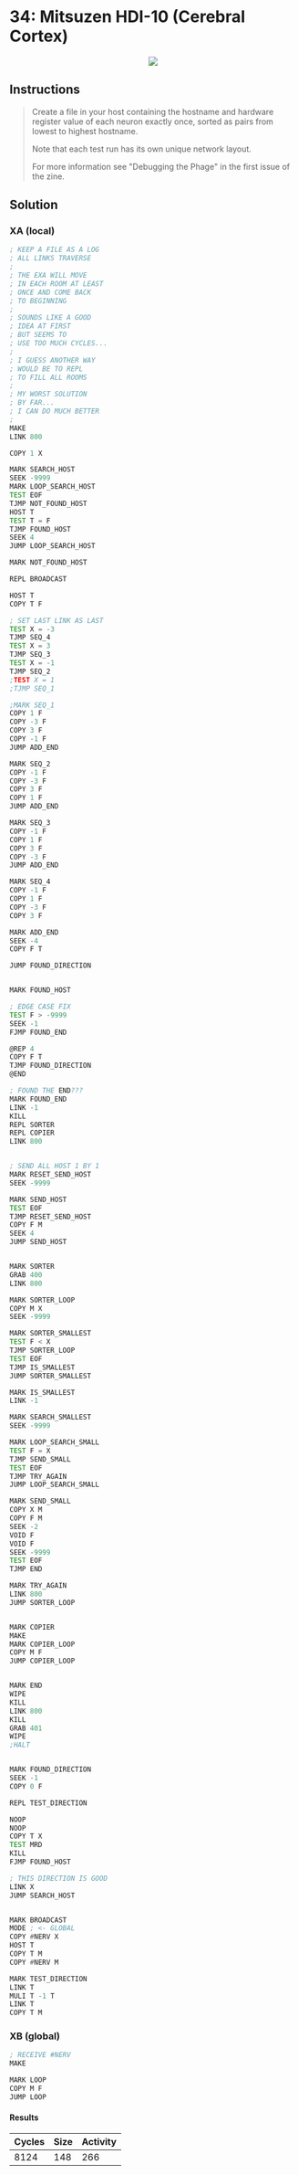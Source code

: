 # 34: Mitsuzen HDI-10 (Cerebral Cortex)

<div align="center"><img src="EXAPUNKS - Mitsuzen HDI-10 (8124, 148, 266, 2022-12-05-19-42-16).gif" /></div>

## Instructions
> Create a file in your host containing the hostname and hardware register value of each neuron exactly once, sorted as pairs from lowest to highest hostname.
> 
> Note that each test run has its own unique network layout.
> 
> For more information see "Debugging the Phage" in the first issue of the zine.

## Solution

### XA (local)
```asm
; KEEP A FILE AS A LOG
; ALL LINKS TRAVERSE
;
; THE EXA WILL MOVE
; IN EACH ROOM AT LEAST
; ONCE AND COME BACK
; TO BEGINNING
;
; SOUNDS LIKE A GOOD
; IDEA AT FIRST
; BUT SEEMS TO
; USE TOO MUCH CYCLES...
;
; I GUESS ANOTHER WAY
; WOULD BE TO REPL
; TO FILL ALL ROOMS
;
; MY WORST SOLUTION
; BY FAR...
; I CAN DO MUCH BETTER
;
MAKE
LINK 800

COPY 1 X

MARK SEARCH_HOST
SEEK -9999
MARK LOOP_SEARCH_HOST
TEST EOF
TJMP NOT_FOUND_HOST
HOST T
TEST T = F
TJMP FOUND_HOST
SEEK 4
JUMP LOOP_SEARCH_HOST

MARK NOT_FOUND_HOST

REPL BROADCAST

HOST T
COPY T F

; SET LAST LINK AS LAST
TEST X = -3
TJMP SEQ_4
TEST X = 3
TJMP SEQ_3
TEST X = -1
TJMP SEQ_2
;TEST X = 1
;TJMP SEQ_1

;MARK SEQ_1
COPY 1 F
COPY -3 F
COPY 3 F
COPY -1 F
JUMP ADD_END

MARK SEQ_2
COPY -1 F
COPY -3 F
COPY 3 F
COPY 1 F
JUMP ADD_END

MARK SEQ_3
COPY -1 F
COPY 1 F
COPY 3 F
COPY -3 F
JUMP ADD_END

MARK SEQ_4
COPY -1 F
COPY 1 F
COPY -3 F
COPY 3 F

MARK ADD_END
SEEK -4
COPY F T

JUMP FOUND_DIRECTION


MARK FOUND_HOST

; EDGE CASE FIX
TEST F > -9999
SEEK -1
FJMP FOUND_END

@REP 4
COPY F T
TJMP FOUND_DIRECTION
@END

; FOUND THE END???
MARK FOUND_END
LINK -1
KILL
REPL SORTER
REPL COPIER
LINK 800


; SEND ALL HOST 1 BY 1
MARK RESET_SEND_HOST
SEEK -9999

MARK SEND_HOST
TEST EOF
TJMP RESET_SEND_HOST
COPY F M
SEEK 4
JUMP SEND_HOST


MARK SORTER
GRAB 400
LINK 800

MARK SORTER_LOOP
COPY M X
SEEK -9999

MARK SORTER_SMALLEST
TEST F < X
TJMP SORTER_LOOP
TEST EOF
TJMP IS_SMALLEST
JUMP SORTER_SMALLEST

MARK IS_SMALLEST
LINK -1

MARK SEARCH_SMALLEST
SEEK -9999

MARK LOOP_SEARCH_SMALL
TEST F = X
TJMP SEND_SMALL
TEST EOF
TJMP TRY_AGAIN
JUMP LOOP_SEARCH_SMALL

MARK SEND_SMALL
COPY X M
COPY F M
SEEK -2
VOID F
VOID F
SEEK -9999
TEST EOF
TJMP END

MARK TRY_AGAIN
LINK 800
JUMP SORTER_LOOP


MARK COPIER
MAKE
MARK COPIER_LOOP
COPY M F
JUMP COPIER_LOOP


MARK END
WIPE
KILL
LINK 800
KILL
GRAB 401
WIPE
;HALT


MARK FOUND_DIRECTION
SEEK -1
COPY 0 F

REPL TEST_DIRECTION

NOOP
NOOP
COPY T X
TEST MRD
KILL
FJMP FOUND_HOST

; THIS DIRECTION IS GOOD
LINK X
JUMP SEARCH_HOST


MARK BROADCAST
MODE ; <- GLOBAL
COPY #NERV X
HOST T
COPY T M
COPY #NERV M

MARK TEST_DIRECTION
LINK T
MULI T -1 T
LINK T
COPY T M
```

### XB (global)
```asm
; RECEIVE #NERV
MAKE

MARK LOOP
COPY M F
JUMP LOOP
```

#### Results
| Cycles | Size | Activity |
|--------|------|----------|
| 8124   | 148  | 266      |

